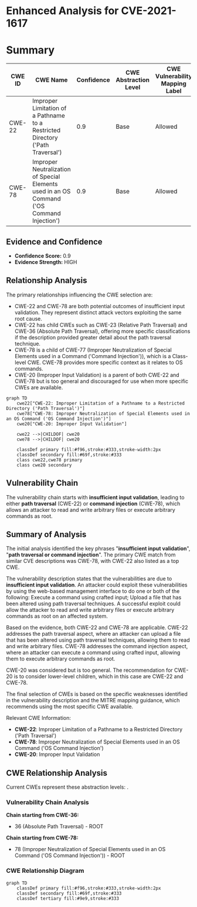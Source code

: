 # Enhanced Analysis for CVE-2021-1617

# Summary
| CWE ID | CWE Name | Confidence | CWE Abstraction Level | CWE Vulnerability Mapping Label | CWE-Vulnerability Mapping Notes |
|---|---|---|---|---|---|
| CWE-22 | Improper Limitation of a Pathname to a Restricted Directory ('Path Traversal') | 0.9 | Base | Allowed | Primary CWE. **Insufficient input validation** allows for **path traversal**. |
| CWE-78 | Improper Neutralization of Special Elements used in an OS Command ('OS Command Injection') | 0.9 | Base | Allowed | Secondary CWE. **Insufficient input validation** allows for **command injection**. |

## Evidence and Confidence

*   **Confidence Score:** 0.9
*   **Evidence Strength:** HIGH

## Relationship Analysis
The primary relationships influencing the CWE selection are:

*   CWE-22 and CWE-78 are both potential outcomes of insufficient input validation. They represent distinct attack vectors exploiting the same root cause.
*   CWE-22 has child CWEs such as CWE-23 (Relative Path Traversal) and CWE-36 (Absolute Path Traversal), offering more specific classifications if the description provided greater detail about the path traversal technique.
*   CWE-78 is a child of CWE-77 (Improper Neutralization of Special Elements used in a Command ('Command Injection')), which is a Class-level CWE. CWE-78 provides more specific context as it relates to OS commands.
*   CWE-20 (Improper Input Validation) is a parent of both CWE-22 and CWE-78 but is too general and discouraged for use when more specific CWEs are available.

```mermaid
graph TD
    cwe22["CWE-22: Improper Limitation of a Pathname to a Restricted Directory ('Path Traversal')"]
    cwe78["CWE-78: Improper Neutralization of Special Elements used in an OS Command ('OS Command Injection')"]
    cwe20["CWE-20: Improper Input Validation"]

    cwe22 -->|CHILDOF| cwe20
    cwe78 -->|CHILDOF| cwe20

    classDef primary fill:#f96,stroke:#333,stroke-width:2px
    classDef secondary fill:#69f,stroke:#333
    class cwe22,cwe78 primary
    class cwe20 secondary
```

## Vulnerability Chain
The vulnerability chain starts with **insufficient input validation**, leading to either **path traversal** (CWE-22) or **command injection** (CWE-78), which allows an attacker to read and write arbitrary files or execute arbitrary commands as root.

## Summary of Analysis
The initial analysis identified the key phrases "**insufficient input validation**", "**path traversal or command injection**". The primary CWE match from similar CVE descriptions was CWE-78, with CWE-22 also listed as a top CWE.

The vulnerability description states that the vulnerabilities are due to **insufficient input validation**. An attacker could exploit these vulnerabilities by using the web-based management interface to do one or both of the following: Execute a command using crafted input; Upload a file that has been altered using path traversal techniques. A successful exploit could allow the attacker to read and write arbitrary files or execute arbitrary commands as root on an affected system.

Based on the evidence, both CWE-22 and CWE-78 are applicable. CWE-22 addresses the path traversal aspect, where an attacker can upload a file that has been altered using path traversal techniques, allowing them to read and write arbitrary files. CWE-78 addresses the command injection aspect, where an attacker can execute a command using crafted input, allowing them to execute arbitrary commands as root.

CWE-20 was considered but is too general. The recommendation for CWE-20 is to consider lower-level children, which in this case are CWE-22 and CWE-78.

The final selection of CWEs is based on the specific weaknesses identified in the vulnerability description and the MITRE mapping guidance, which recommends using the most specific CWE available.

Relevant CWE Information:
*   **CWE-22**: Improper Limitation of a Pathname to a Restricted Directory ('Path Traversal')
*   **CWE-78**: Improper Neutralization of Special Elements used in an OS Command ('OS Command Injection')
*   **CWE-20**: Improper Input Validation


## CWE Relationship Analysis

Current CWEs represent these abstraction levels: .


### Vulnerability Chain Analysis

**Chain starting from CWE-36:**
- 36 (Absolute Path Traversal) - ROOT


**Chain starting from CWE-78:**
- 78 (Improper Neutralization of Special Elements used in an OS Command ('OS Command Injection')) - ROOT



### CWE Relationship Diagram

```mermaid
graph TD
    classDef primary fill:#f96,stroke:#333,stroke-width:2px
    classDef secondary fill:#69f,stroke:#333
    classDef tertiary fill:#9e9,stroke:#333
```